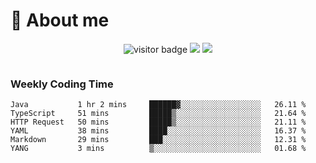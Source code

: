 <!-- ![](https://youpai.roccoshi.top/img/20200804214216.png) -->

# 🧐 About me
 
<p align="center">
<img src="https://visitor-badge.laobi.icu/badge?page_id=Lincest.Lincest&title=hits" alt="visitor badge"/>
<a href="mailto:imroccoshi@gmail.com"><img src="https://img.shields.io/badge/gmail-imroccoshi%40gmail.com-red"></a>
<a href="https://blog.roccoshi.top"><img src="https://img.shields.io/badge/blog-roccoshi-green"></a>
</p>

<div align="center">
  <img src="https://github-readme-stats.vercel.app/api?username=Lincest&show_icons=true&count_private=true&show_owner=true" alt="">
   <!-- <img src="https://github-readme-stats.vercel.app/api/wakatime?username=Moreality&v=2" alt=""/> -->
</div>

### Weekly Coding Time

<!--START_SECTION:waka-->

```text
Java           1 hr 2 mins     ██████▓░░░░░░░░░░░░░░░░░░   26.11 %
TypeScript     51 mins         █████▒░░░░░░░░░░░░░░░░░░░   21.64 %
HTTP Request   50 mins         █████▒░░░░░░░░░░░░░░░░░░░   21.11 %
YAML           38 mins         ████░░░░░░░░░░░░░░░░░░░░░   16.37 %
Markdown       29 mins         ███░░░░░░░░░░░░░░░░░░░░░░   12.31 %
YANG           3 mins          ▒░░░░░░░░░░░░░░░░░░░░░░░░   01.68 %
```

<!--END_SECTION:waka-->


